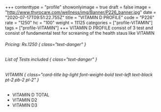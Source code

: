 +++
contenttype = "profile"
showonlyimage = true
draft = false
image = "http://www.thyrocare.com/wellness/img/Banner/P226_banner.jpg"
date = "2020-07-17T09:51:22.755Z"
title = "VITAMIN D PROFILE"
code = "P226"
rate = "1250"
hc = "100"
weight = 11125
categories = ["profile-VITAMIN"]
tags = ["profile-VITAMIN"]
+++
VITAMIN D PROFILE consist of 3 test and consist of fundamental test for screaning of the health staus like VITAMIN
<!--more-->
###### Pricing: Rs.1250 { class="text-danger" }

###### List of Tests included { class="text-danger" }

###### VITAMIN { class="card-title bg-light font-weight-bold text-left text-black pt-2 pb-2 pl-2" } 
* VITAMIN D TOTAL
* VITAMIN D2
* VITAMIN D3
